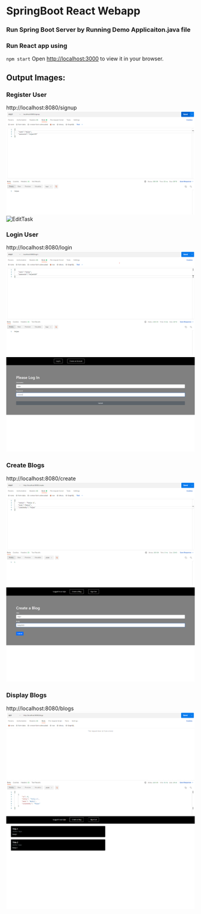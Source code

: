 
# SpringBoot React Webapp

### Run Spring Boot Server by Running Demo Applicaiton.java file


### Run React app using 
`npm start`
Open [http://localhost:3000](http://localhost:3000) to view it in your browser.


## Output Images:

### Register User
http://localhost:8080/signup
![EditTask](output_images/SignUp.png)
![EditTask](output_images/ReacSignUp.png)

### Login User
http://localhost:8080/login
![EditTask](output_images/Login.png)
![EditTask](output_images/ReactLogin.png)

### Create Blogs
http://localhost:8080/create
![EditTask](output_images/CreateBlog.png)
![EditTask](output_images/ReactCreateBlog.png)

### Display Blogs
http://localhost:8080/blogs
![EditTask](output_images/GetBlogs.png)
![EditTask](output_images/ReactGetBlogs.png)



